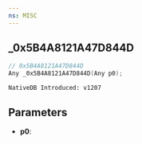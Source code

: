 ```yaml
---
ns: MISC
---
```

## _0x5B4A8121A47D844D

```c
// 0x5B4A8121A47D844D
Any _0x5B4A8121A47D844D(Any p0);
```

```
NativeDB Introduced: v1207
```

## Parameters
* **p0**:

